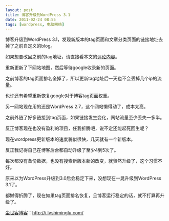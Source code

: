 ```yaml
---
layout: post
title: 博客升级到WordPress 3.1
date: 2011-02-24 08:55
tags: [wordpress, 电脑网络]
---
```

博客升级到WordPress 3.1，发现新版本的tag页面和文章分类页面的链接地址去掉了之前自定义的blog。

如果想要改回之前的tag地址，请直接看本文的<a title="跳到评论" href="http://i.lvshiminglu.com/blog/661.html#comment-424">评论内容</a>。

重新更新了下网站地图，然后等待google收录新的页面。

之前博客的tag页面排名全掉了，所以更新tag地址后一天也不会丢掉几个ip的流量。

也许还有希望重新恢复google对于博客tag页面权重。

另一网站现在用的还是WordPress 2.7，这个网站懒得动了，成本太高。

之前外链了好多链接到tag页面，如果链接发生变化，网站流量至少丢失一多半。

反正博客现在也没有盈利的项目，任我折腾吧，说不定还能起死回生呢？

现在wordpress更新版本的速度貌似很快，几天就有一个新版本。

反正我记得自己在博客后台都自动升级了至少4到5次了。

每次都没有备份数据，也没有搜索新版本新的改变，就贸然升级了，这个习惯不好。

原来以为WordPress升级到3.0后会稳定下来，没想现在一晃升级到WordPress 3.1了。

都懒得折腾了，现在如果tag页面排名恢复，且博客运行稳定的话，就不打算再升级了。

<a href="http://i.lvshiminglu.com/">尘世客博客</a>：<a href="http://i.lvshiminglu.com/">http://i.lvshiminglu.com/</a>

